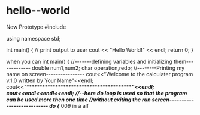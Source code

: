 # hello--world
New Prototype
#include <iostream>
 
using namespace std;
 
int main()
{
  // print output to user
  cout << "Hello World!" << endl;
  return 0;
}

when you can
int main()
{
    //-------defining variables and initializing them-------------
    double num1,num2;
    char operation,redo;
    //--------Printing my name on screen----------------
    cout<<"Welcome to the calculater program v.1.0 written by Your Name"<<endl;
    cout<<"***************************************************************"<<endl;
    cout<<endl<<endl<<endl;
    //--here do loop is used so that the program can be used more then one time
    //without exiting the run screen---------------------------
    do
    {***********************
    009 in a alf
